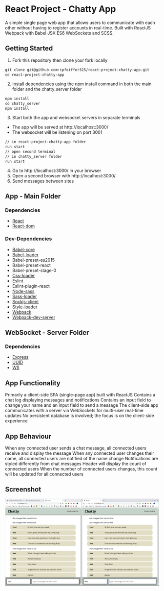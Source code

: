 # React Project - Chatty App

A simple single page web app that allows users to communicate with each other without having to register accounts in real-time. Built with ReactJS Webpack with Babel JSX ES6 WebSockets and SCSS.

## Getting Started
1. Fork this repository then clone your fork locally
```
git clone git@github.com:cpfeiffer325/react-project-chatty-app.git
cd react-project-chatty-app
```
2. Install dependencies using the npm install command in both the main folder and the chatty_server folder
```
npm install
cd chatty_server
npm install
```
3. Start both the app and websocket servers in separate terminals
  - The app will be served at http://localhost:3000/
  - The websocket will be listening on port 3001
```
// in react-project-chatty-app folder
run start
// open second terminal
// in chatty_server folder
run start
```
4. Go to http://localhost:3000/ in your browser
5. Open a second browser with http://localhost:3000/
6. Send messages between sites

## App - Main Folder
### Dependencies
* [React](https://reactjs.org/docs/getting-started.html)
* [React-dom](https://www.npmjs.com/package/react-dom)

### Dev-Dependencies
* [Babel-core](https://www.npmjs.com/package/babel-core)
* [Babel-loader](https://github.com/babel/babel-loader)
* Babel-preset-es2015
* Babel-preset-react
* Babel-preset-stage-0
* [Css-loader](https://www.npmjs.com/package/css-loader)
* Eslint
* Eslint-plugin-react
* [Node-sass](https://www.npmjs.com/package/node-sass)
* [Sass-loader](https://www.npmjs.com/package/sass-loader)
* [Sockjs-client](https://www.npmjs.com/package/sockjs-client)
* [Style-loader](https://www.npmjs.com/package/style-loader)
* [Webpack](https://www.npmjs.com/package/webpack)
* [Webpack-dev-server](https://github.com/webpack/webpack-dev-server)

## WebSocket - Server Folder
### Dependencies
* [Express](https://www.npmjs.com/package/express)
* [UUID](https://www.npmjs.com/package/uuid)
* [WS](https://www.npmjs.com/package/websocket)

## App Functionality
Primarily a client-side SPA (single-page app) built with ReactJS
Contains a chat log displaying messages and notifications
Contains an input field to change your name and an input field to send a message
The client-side app communicates with a server via WebSockets for multi-user real-time updates
No persistent database is involved; the focus is on the client-side experience

## App Behaviour
When any connected user sends a chat message, all connected users receive and display the message
When any connected user changes their name, all connected users are notified of the name change
Notifications are styled differently from chat messages
Header will display the count of connected users
When the number of connected users changes, this count will be updated for all connected users

## Screenshot
<img src='docs/chatty-app-screenshot.png'>
